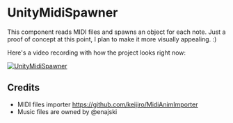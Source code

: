 # UnityMidiSpawner

This component reads MIDI files and spawns an object for each note. Just a proof of concept at this point, I plan to make it more visually appealing. :)

Here's a video recording with how the project looks right now:

[![UnityMidiSpawner](https://img.youtube.com/vi/YODaXBKT7gE/0.jpg)](https://www.youtube.com/watch?v=YODaXBKT7gE)

## Credits

* MIDI files importer https://github.com/keijiro/MidiAnimImporter
* Music files are owned by @enajski
